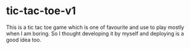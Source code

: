 # tic-tac-toe-v1
This is a tic tac toe game which is one of favourite and use to play mostly when I am boring. So I thought developing it by myself and deploying is a good idea too.
